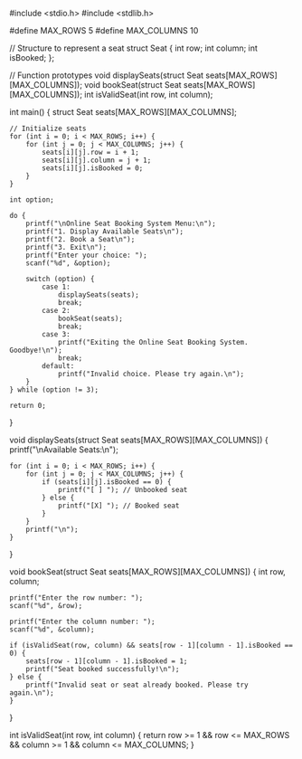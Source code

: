 #include <stdio.h>
#include <stdlib.h>

#define MAX_ROWS 5
#define MAX_COLUMNS 10

// Structure to represent a seat
struct Seat {
    int row;
    int column;
    int isBooked;
};

// Function prototypes
void displaySeats(struct Seat seats[MAX_ROWS][MAX_COLUMNS]);
void bookSeat(struct Seat seats[MAX_ROWS][MAX_COLUMNS]);
int isValidSeat(int row, int column);

int main() {
    struct Seat seats[MAX_ROWS][MAX_COLUMNS];

    // Initialize seats
    for (int i = 0; i < MAX_ROWS; i++) {
        for (int j = 0; j < MAX_COLUMNS; j++) {
            seats[i][j].row = i + 1;
            seats[i][j].column = j + 1;
            seats[i][j].isBooked = 0;
        }
    }

    int option;

    do {
        printf("\nOnline Seat Booking System Menu:\n");
        printf("1. Display Available Seats\n");
        printf("2. Book a Seat\n");
        printf("3. Exit\n");
        printf("Enter your choice: ");
        scanf("%d", &option);

        switch (option) {
            case 1:
                displaySeats(seats);
                break;
            case 2:
                bookSeat(seats);
                break;
            case 3:
                printf("Exiting the Online Seat Booking System. Goodbye!\n");
                break;
            default:
                printf("Invalid choice. Please try again.\n");
        }
    } while (option != 3);

    return 0;
}

void displaySeats(struct Seat seats[MAX_ROWS][MAX_COLUMNS]) {
    printf("\nAvailable Seats:\n");

    for (int i = 0; i < MAX_ROWS; i++) {
        for (int j = 0; j < MAX_COLUMNS; j++) {
            if (seats[i][j].isBooked == 0) {
                printf("[ ] "); // Unbooked seat
            } else {
                printf("[X] "); // Booked seat
            }
        }
        printf("\n");
    }
}

void bookSeat(struct Seat seats[MAX_ROWS][MAX_COLUMNS]) {
    int row, column;

    printf("Enter the row number: ");
    scanf("%d", &row);

    printf("Enter the column number: ");
    scanf("%d", &column);

    if (isValidSeat(row, column) && seats[row - 1][column - 1].isBooked == 0) {
        seats[row - 1][column - 1].isBooked = 1;
        printf("Seat booked successfully!\n");
    } else {
        printf("Invalid seat or seat already booked. Please try again.\n");
    }
}

int isValidSeat(int row, int column) {
    return row >= 1 && row <= MAX_ROWS && column >= 1 && column <= MAX_COLUMNS;
}


